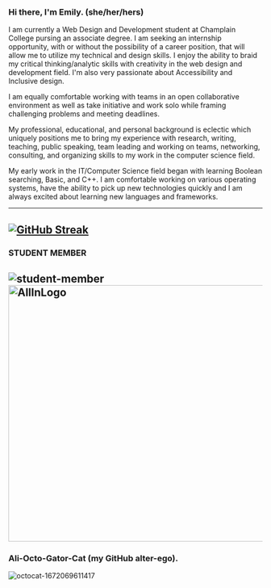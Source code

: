 
### Hi there, I'm Emily. (she/her/hers)

I am currently a Web Design and Development student at Champlain College pursing an associate degree. I am seeking an internship opportunity, with or without the possibility of a career position, that will allow me to utilize my technical and design skills. I enjoy the ability to braid my critical thinking/analytic skills with creativity in the web design and development field. I'm also very passionate about Accessibility and Inclusive design.

I am equally comfortable working with teams in an open collaborative environment as well as take initiative and work solo while framing challenging problems and meeting deadlines.

My professional, educational, and personal background is eclectic which uniquely positions me to bring my experience with research, writing, teaching, public speaking, team leading and working on teams, networking, consulting, and organizing skills to my work in the computer science field. 

My early work in the IT/Computer Science field began with learning Boolean searching, Basic, and C++. I am comfortable working on various operating systems, have the ability to pick up new technologies quickly and I am always excited about learning new languages and frameworks.





---

[![GitHub Streak](http://github-readme-streak-stats.herokuapp.com?user=emmarie-ahtunan&theme=modern-lilac2)](https://git.io/streak-stats)
---
### STUDENT MEMBER
![student-member](https://user-images.githubusercontent.com/86572370/211211728-eb4784cd-5b65-4f21-9e62-cf4b61111c9c.png)<img width="508" alt="AllInLogo" src="https://user-images.githubusercontent.com/86572370/211231067-df06022b-22df-4add-929f-ae1a3acb5a0c.png">
---
### Ali-Octo-Gator-Cat (my GitHub alter-ego). 
![octocat-1672069611417](https://user-images.githubusercontent.com/86572370/211231131-df3438fa-fbd0-477e-8516-af06e9a53e7e.png)





<!--
**Emmarie-Ahtunan/Emmarie-Ahtunan** is a ✨ _special_ ✨ repository because its `README.md` (this file) appears on your GitHub profile.

Here are some ideas to get you started:

- 🔭 I’m currently working on ...
- 🌱 I’m currently learning ...
- 👯 I’m looking to collaborate on ...
- 🤔 I’m looking for help with ...
- 💬 Ask me about ...
- 📫 How to reach me: ...
- 😄 Pronouns: ...
- ⚡ Fun fact: ...
<div data-iframe-width="150" data-iframe-height="270" data-share-badge-id="65f10bb8-b69a-488d-8555-e70ade0c2b5b" data-share-badge-host="https://www.credly.com"></div><script type="text/javascript" async src="//cdn.credly.com/assets/utilities/embed.js"></script>
-->

